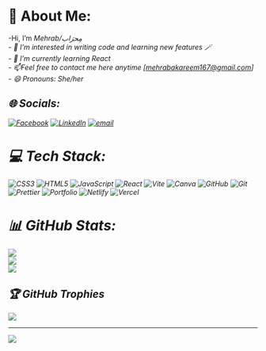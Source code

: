 # 💫 About Me:
-Hi, I’m <em>Mehrab/مِحرَاب<em> <br>- 👀 I’m interested in writing code and learning new features 🪄<br>- 🌱 I’m currently learning React<br>- 📫Feel free to contact me here anytime [mehrabakareem167@gmail.com]<br>- 😄 Pronouns: She/her


## 🌐 Socials:
[![Facebook](https://img.shields.io/badge/Facebook-%231877F2.svg?logo=Facebook&logoColor=white)](https://facebook.com/https://www.facebook.com/share/15zowsCH4M/) [![LinkedIn](https://img.shields.io/badge/LinkedIn-%230077B5.svg?logo=linkedin&logoColor=white)](https://linkedin.com/in/https://www.linkedin.com/in/mehrab-abdul-kareem-43003a319) [![email](https://img.shields.io/badge/Email-D14836?logo=gmail&logoColor=white)](mailto:mehrabakareem167@gmail.com) 

# 💻 Tech Stack:
![CSS3](https://img.shields.io/badge/css3-%231572B6.svg?style=for-the-badge&logo=css3&logoColor=white) ![HTML5](https://img.shields.io/badge/html5-%23E34F26.svg?style=for-the-badge&logo=html5&logoColor=white) ![JavaScript](https://img.shields.io/badge/javascript-%23323330.svg?style=for-the-badge&logo=javascript&logoColor=%23F7DF1E) ![React](https://img.shields.io/badge/react-%2320232a.svg?style=for-the-badge&logo=react&logoColor=%2361DAFB) ![Vite](https://img.shields.io/badge/vite-%23646CFF.svg?style=for-the-badge&logo=vite&logoColor=white) ![Canva](https://img.shields.io/badge/Canva-%2300C4CC.svg?style=for-the-badge&logo=Canva&logoColor=white) ![GitHub](https://img.shields.io/badge/github-%23121011.svg?style=for-the-badge&logo=github&logoColor=white) ![Git](https://img.shields.io/badge/git-%23F05033.svg?style=for-the-badge&logo=git&logoColor=white) ![Prettier](https://img.shields.io/badge/prettier-%23F7B93E.svg?style=for-the-badge&logo=prettier&logoColor=black) ![Portfolio](https://img.shields.io/badge/Portfolio-%23000000.svg?style=for-the-badge&logo=firefox&logoColor=#FF7139) ![Netlify](https://img.shields.io/badge/netlify-%23000000.svg?style=for-the-badge&logo=netlify&logoColor=#00C7B7) ![Vercel](https://img.shields.io/badge/vercel-%23000000.svg?style=for-the-badge&logo=vercel&logoColor=white)
# 📊 GitHub Stats:
![](https://github-readme-stats.vercel.app/api?username=mehrabak&theme=dark&hide_border=false&include_all_commits=false&count_private=false)<br/>
![](https://nirzak-streak-stats.vercel.app/?user=mehrabak&theme=dark&hide_border=false)<br/>
![](https://github-readme-stats.vercel.app/api/top-langs/?username=mehrabak&theme=dark&hide_border=false&include_all_commits=false&count_private=false&layout=compact)

## 🏆 GitHub Trophies
![](https://github-profile-trophy.vercel.app/?username=mehrabak&theme=transparent&no-frame=false&no-bg=true&margin-w=4)

---
[![](https://visitcount.itsvg.in/api?id=mehrabak&icon=0&color=11)](https://visitcount.itsvg.in)

